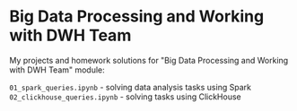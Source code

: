 # Big Data Processing and Working with DWH Team

My projects and homework solutions for "Big Data Processing and Working with DWH Team" module:   

`01_spark_queries.ipynb` - solving data analysis tasks using Spark    
`02_clickhouse_queries.ipynb` - solving tasks using ClickHouse    
